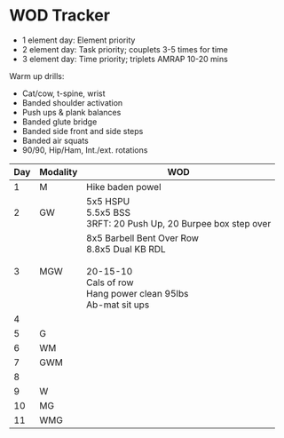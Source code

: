 # WOD Tracker

- 1 element day: Element priority
- 2 element day: Task priority; couplets 3-5 times for time
- 3 element day: Time priority; triplets AMRAP 10-20 mins

Warm up drills:
- Cat/cow, t-spine, wrist
- Banded shoulder activation
- Push ups & plank balances
- Banded glute bridge
- Banded side front and side steps
- Banded air squats
- 90/90, Hip/Ham, Int./ext. rotations


| Day | Modality | WOD                                                         |
|-----|----------|-------------------------------------------------------------|
| 1   | M        | Hike baden powel                                            |
| 2   | GW       | 5x5 HSPU<br>5.5x5 BSS<br>3RFT: 20 Push Up, 20 Burpee box step over          |
| 3   | MGW      | 8x5 Barbell Bent Over Row<br>8.8x5 Dual KB RDL<br><br>20-15-10<br>Cals of row<br>Hang power clean 95lbs<br>Ab-mat sit ups|
| 4   |          |                                                             |
| 5   | G        |  |
| 6   | WM       |  |
| 7   | GWM      |  |
| 8   |          |  |
| 9   | W        |  |
| 10  | MG       |  |
| 11  | WMG      |  |
